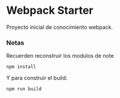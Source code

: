 # Webpack Starter

Proyecto inicial de conocimiento webpack.

### Notas
Recuerden reconstruir los modulos de note

```
npm install
```

Y para construir el build:

```
npm run build
```````
